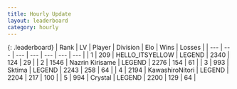 ```yaml
---
title: Hourly Update
layout: leaderboard
category: hourly
---
```


{: .leaderboard}
| Rank | LV | Player | Division | Elo | Wins | Losses |
| --- | --- | --- | --- | --- | --- | --- |
| <span data-change="0">1</span> | 209 | <span title="ID: 528147">HELLO_ITSYELLOW</span> | LEGEND | <span data-change="12">2340</span> | <span data-change="2">124</span> | <span data-change="0">29</span> |
| <span data-change="0">2</span> | 1546 | <span title="ID: 315148">Nazrin Kirisame</span> | LEGEND | <span data-change="0">2276</span> | <span data-change="0">154</span> | <span data-change="0">61</span> |
| <span data-change="0">3</span> | 993 | <span title="ID: 353063">Sktima</span> | LEGEND | <span data-change="0">2243</span> | <span data-change="0">258</span> | <span data-change="0">64</span> |
| <span data-change="1">4</span> | 2194 | <span title="ID: 164871">KawashiroNitori</span> | LEGEND | <span data-change="1">2204</span> | <span data-change="1">217</span> | <span data-change="1">100</span> |
| <span data-change="1">5</span> | 994 | <span title="ID: 163201">Crystal</span> | LEGEND | <span data-change="0">2200</span> | <span data-change="0">129</span> | <span data-change="0">64</span> |